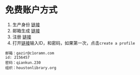 # 免费账户方式

1. 生产身份 [链接](https://www.fakeaddressgenerator.com/World_Address/get_us_address/city/Houston)
2. 邮箱生成 [链接](https://temp-mail.org/en/)
3. 注册 [链接](https://halan.sdp.sirsi.net/client/en_US/hou/search/registration/$N?pc=SYMWS_HOUSTON)
4. 打开[链接](https://www.lynda.com/portal/sip?org=houstonlibrary.org)输入ID，和密码，如果第一次，点击`create a profile`



```text
邮箱：gazir@c1oramn.com
id: 2156457
密码：qiankun.230
组织：houstonlibrary.org
```
